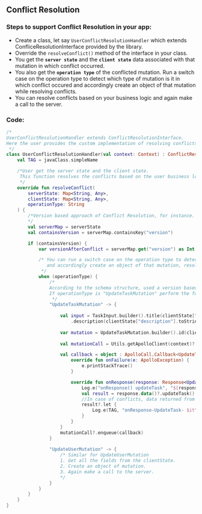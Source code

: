 ## Conflict Resolution 

### Steps to support Conflict Resolution in your app:

- Create a class, let say `UserConflictResolutionHandler` which extends ConfliceResolutionInterface provided by the library.
- Override the `resolveConflict()` method of the interface in your class.
- You get the **`server state`** and the **`client state`** data associated with that mutation in which conflict occurred.
- You also get the **`operation type`** of the conflicted mutation. Run a switch case on the operation type to detect which type of mutation is it in which conflict occured and accordingly create an object of that mutation while resolving conflicts.
- You can resolve conflicts based on your business logic and again make a call to the server.

### Code:

```kotlin
/*
UserConflictResolutionHandler extends ConflictResolutionInterface.
Here the user provides the custom implementation of resolving conflicts.
 */
class UserConflictResolutionHandler(val context: Context) : ConflictResolutionInterface {
    val TAG = javaClass.simpleName

    /*User get the server state and the client state.
     This function resolves the conflicts based on the user business logic.
     */
    override fun resolveConflict(
        serverState: Map<String, Any>,
        clientState: Map<String, Any>,
        operationType: String
    ) {
        /*Version based approach of Conflict Resolution, for instance.
        */
        val serverMap = serverState
        val containsVersion = serverMap.containsKey("version")

        if (containsVersion) {
            var versionAfterConflict = serverMap.get("version") as Int + 1

            /* You can run a switch case on the operation type to detect which type of mutation is it in which conflict occured
               and accordingly create an object of that mutation, resolve conflict and make a server call with it.
             */
            when (operationType) {
                /*
                According to the schema structure, used a version based approach of resolving conflicts.
                If operationType is "UpdateTaskMutation" perform the following steps to resolve conflicts.
                 */
                "UpdateTaskMutation" -> {
                 
                    val input = TaskInput.builder().title(clientState["title"].toString()).version(versionAfterConflict)
                        .description(clientState["description"].toString()).status("test").build()
                   
                    var mutation = UpdateTaskMutation.builder().id(clientState["id"].toString()).input(input).build()
                   
                    val mutationCall = Utils.getApolloClient(context)?.mutate(mutation)

                    val callback = object : ApolloCall.Callback<UpdateTaskMutation.Data>() {
                        override fun onFailure(e: ApolloException) {                       
                            e.printStackTrace()
                        }

                        override fun onResponse(response: Response<UpdateTaskMutation.Data>) {
                            Log.e("onResponse() updateTask", "${response.data()?.updateTask()?.title()}")
                            val result = response.data()?.updateTask()
                            //In case of conflicts, data returned from the server is null.
                            result?.let {
                                Log.e(TAG, "onResponse-UpdateTask- $it")
                            }
                        }
                    }
                    mutationCall?.enqueue(callback)
                }
                
                "UpdateUserMutation" -> {
                    /* Similar for UpdateUserMutation
                    1. Get all the fields from the clientState.
                    2. Create an object of mutation.
                    3. Again make a call to the server.
                    */
                }
            }
        }
    }
}
```
